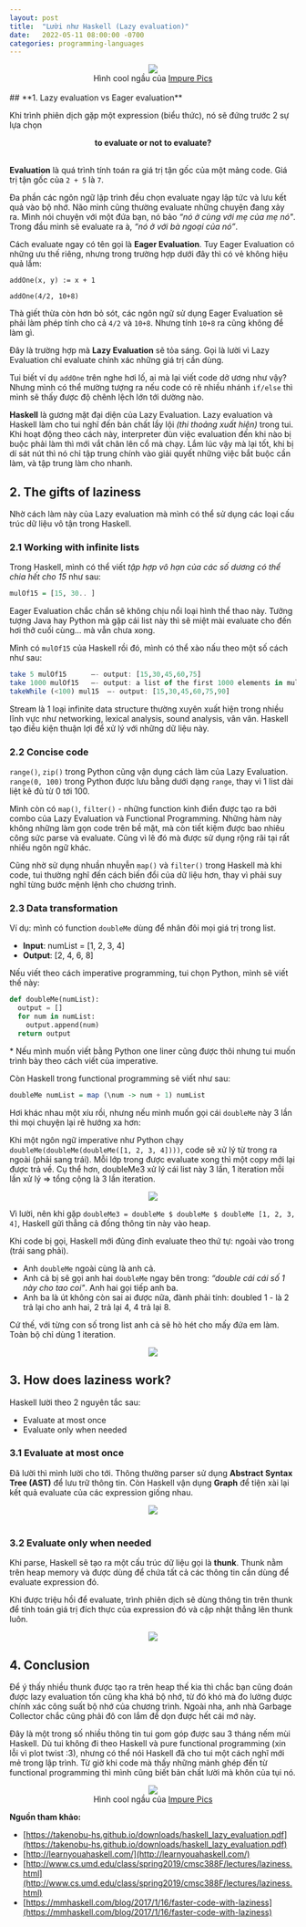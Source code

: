 ```yaml
---
layout: post
title:  "Lười như Haskell (Lazy evaluation)"
date:   2022-05-11 08:00:00 -0700
categories: programming-languages
---
```



<center><img src="{{ site.url }}/assets/haskell-lazy-evaluation/impurepics_lazy_by_nature.jpeg"></center>
<center>Hình cool ngầu của <a href="https://twitter.com/impurepics?lang=en">Impure Pics</a></center>

<br>
## **1. Lazy evaluation vs Eager evaluation**

Khi trình phiên dịch gặp một expression (biểu thức), nó sẽ đứng trước 2 sự lựa chọn
<center><b>to evaluate or not to evaluate?</b></center>
<br>

**Evaluation** là quá trình tính toán ra giá trị tận gốc của một mảng code. Giá trị tận gốc của `2 + 5` là `7`.

Đa phần các ngôn ngữ lập trình đều chọn evaluate ngay lập tức và lưu kết quả vào bộ nhớ. 
Não mình cũng thường evaluate những chuyện đang xảy ra. Mình nói chuyện với một đứa bạn, nó bảo *“nó ở cùng với mẹ của mẹ nó"*. Trong đầu mình sẽ evaluate ra à, *“nó ở với bà ngoại của nó”*.

Cách evaluate ngay có tên gọi là **Eager Evaluation**. Tuy Eager Evaluation có những ưu thế riêng, nhưng trong trường hợp dưới đây thì có vẻ không hiệu quả lắm:

```
addOne(x, y) := x + 1

addOne(4/2, 10+8)
```

Thà giết thừa còn hơn bỏ sót, các ngôn ngữ sử dụng Eager Evaluation sẽ phải làm phép tính cho cả `4/2` và `10+8`. Nhưng tính `10+8` ra cũng không để làm gì.

Đây là trường hợp mà **Lazy Evaluation** sẽ tỏa sáng. Gọi là lười vì Lazy Evaluation chỉ evaluate chính xác những giá trị cần dùng. 

Tui biết ví dụ `addOne` trên nghe hơi lố, ai mà lại viết code dở ương như vậy? Nhưng mình có thể mường tượng ra nếu code có rẽ nhiều nhánh `if/else` thì mình sẽ thấy được độ chênh lệch lớn tới dường nào.


**Haskell** là gương mặt đại diện của Lazy Evaluation. Lazy evaluation và Haskell làm cho tui nghĩ đến bản chất lầy lội *(thi thoảng xuất hiện)* trong tui. Khi hoạt động theo cách này, interpreter đùn việc evaluation đến khi nào bị buộc phải làm thì mới vắt chân lên cổ mà chạy. Lắm lúc vậy mà lại tốt, khi bị dí sát nút thì nó chỉ tập trung chính vào giải quyết những việc bắt buộc cần làm, và tập trung làm cho nhanh.

## **2. The gifts of laziness** 

Nhờ cách làm này của Lazy evaluation mà mình có thể sử dụng các loại cấu trúc dữ liệu vô tận trong Haskell.

### **2.1 Working with infinite lists**

Trong Haskell, mình có thể viết *tập hợp vô hạn của các số dương có thể chia hết cho 15* như sau:

```haskell
mulOf15 = [15, 30.. ] 
```

Eager Evaluation chắc chắn sẽ không chịu nổi loại hình thể thao này. Tưởng tượng Java hay Python mà gặp cái list này thì sẽ miệt mài evaluate cho đến hơi thở cuối cùng... mà vẫn chưa xong.

Mình có `mulOf15` của Haskell rồi đó, mình có thể xào nấu theo một số cách như sau:

```haskell
take 5 mulOf15 		–- output: [15,30,45,60,75] 
take 1000 mulOf15	–- output: a list of the first 1000 elements in mulOf15
takeWhile (<100) mul15  –- output: [15,30,45,60,75,90]
```

Stream là 1 loại infinite data structure thường xuyên xuất hiện trong nhiều lĩnh vực như networking, lexical analysis, sound analysis, vân vân. Haskell tạo điều kiện thuận lợi để xử lý với những dữ liệu này.

### **2.2 Concise code**

`range()`, `zip()` trong Python cũng vận dụng cách làm của Lazy Evaluation. `range(0, 100)` trong Python được lưu bằng dưới dạng `range`, thay vì 1 list dài liệt kê đủ từ 0 tới 100.

Mình còn có `map()`, `filter()` - những function kinh điển được tạo ra bởi combo của Lazy Evaluation và Functional Programming. Những hàm này không những làm gọn code trên bề mặt, mà còn tiết kiệm được bao nhiêu công sức parse và evaluate. Cũng vì lẽ đó mà được sử dụng rộng rãi tại rất nhiều ngôn ngữ khác.

Cũng nhờ sử dụng nhuần nhuyễn `map()` và `filter()` trong Haskell mà khi code, tui thường nghĩ đến cách biến đổi của dữ liệu hơn, thay vì phải suy nghĩ từng bước mệnh lệnh cho chương trình.

### **2.3 Data transformation**

Ví dụ: mình có function `doubleMe` dùng để nhân đôi mọi giá trị trong list.
* **Input**:  numList = [1, 2, 3, 4]
* **Output**: [2, 4, 6, 8]

Nếu viết theo cách imperative programming, tui chọn Python, mình sẽ viết thế này:

```python
def doubleMe(numList):
  output = []
  for num in numList:
    output.append(num)
  return output
```

\* Nếu mình muốn viết bằng Python one liner cũng được thôi nhưng tui muốn trình bày theo cách viết của imperative.

Còn Haskell trong functional programming sẽ viết như sau:
```haskell
doubleMe numList = map (\num -> num + 1) numList
```

Hơi khác nhau một xíu rồi, nhưng nếu mình muốn gọi cái `doubleMe` này 3 lần thì mọi chuyện lại rẽ hướng xa hơn:

Khi một ngôn ngữ imperative như Python chạy `doubleMe(doubleMe(doubleMe([1, 2, 3, 4])))`, code sẽ xử lý từ trong ra ngoài (phải sang trái). Mỗi lớp trong được evaluate xong thì một copy mới lại được trả về. Cụ thể hơn, doubleMe3 xử lý cái list này 3 lần, 1 iteration mỗi lần xử lý => tổng cộng là 3 lần iteration.

<center><img src="{{ site.url }}/assets/haskell-lazy-evaluation/lazy_vs_eager_eval_eager.png"></center>

Vì lười, nên khi gặp `doubleMe3 = doubleMe $ doubleMe $ doubleMe [1, 2, 3, 4]`, Haskell gửi thẳng cả đống thông tin này vào heap.

Khi code bị gọi, Haskell mới đủng đỉnh evaluate theo thứ tự: ngoài vào trong (trái sang phải). 
* Anh `doubleMe` ngoài cùng là anh cả. 
* Anh cả bị sẽ gọi anh hai `doubleMe` ngay bên trong: *“double cái cái số 1 này cho tao coi"*.  Anh hai gọi tiếp anh ba. 
* Anh ba là út không còn sai ai được nữa, đành phải tính: doubled 1 - là 2 trả lại cho anh hai, 2 trả lại 4, 4 trả lại 8.

Cứ thế, với từng con số trong list anh cả sẽ hò hét  cho mấy đứa em làm. Toàn bộ chỉ dùng 1 iteration.


<center><img src="{{ site.url }}/assets/haskell-lazy-evaluation/lazy_vs_eager_eval_lazy.png"></center>

## **3. How does laziness work?**

Haskell lười theo 2 nguyên tắc sau: 
* Evaluate at most once
* Evaluate only when needed

### **3.1 Evaluate at most once**
Đã lười thì mình lười cho tới. Thông thường parser sử dụng **Abstract Syntax Tree (AST)** để lưu trữ thông tin. Còn Haskell vận dụng **Graph** để tiện xài lại kết quả evaluate của các expression giống nhau.

<center><img src="{{ site.url }}/assets/haskell-lazy-evaluation/haskell_graph_abstract_syntax.png"></center>

<br>

### **3.2 Evaluate only when needed**

Khi parse, Haskell sẽ tạo ra một cấu trúc dữ liệu gọi là **thunk**. Thunk nằm trên heap memory và được dùng để chứa tất cả các thông tin cần dùng để evaluate expression đó.

Khi được triệu hồi để evaluate, trình phiên dịch sẽ dùng thông tin trên thunk để tính toán giá trị đích thực của expression đó và cập nhật thẳng lên thunk luôn.

<center><img src="{{ site.url }}/assets/haskell-lazy-evaluation/haskell_evaluation_thunk.png"></center>

## **4. Conclusion**

Để ý thấy nhiều thunk được tạo ra trên heap thế kia thì chắc bạn cũng đoán được lazy evaluation tốn cũng kha khá bộ nhớ, từ đó khó mà đo lường được chính xác công suất bộ nhớ của chương trình. Ngoài nha, anh nhà Garbage Collector chắc cũng phải đô con lắm để dọn được hết cái mớ này.

Đây là một trong số nhiều thông tin tui gom góp được sau 3 tháng nếm mùi Haskell. Dù tui không đi theo Haskell và pure functional programming (xin lỗi vì plot twist :3), nhưng có thể nói Haskell đã cho tui một cách nghĩ mới mẻ trong lập trình. Từ giờ khi code mà thấy những mảnh ghép đến từ functional programming thì mình cũng biết bản chất lười mà khôn của tụi nó.

<center><img src="{{ site.url }}/assets/haskell-lazy-evaluation/impurepics_functional_programming.png"></center>
<center>Hình cool ngầu của <a href="https://twitter.com/impurepics?lang=en">Impure Pics</a></center>

**Nguồn tham khảo:**
* [https://takenobu-hs.github.io/downloads/haskell_lazy_evaluation.pdf](https://takenobu-hs.github.io/downloads/haskell_lazy_evaluation.pdf)
* [http://learnyouahaskell.com/](http://learnyouahaskell.com/)
* [http://www.cs.umd.edu/class/spring2019/cmsc388F/lectures/laziness.html](http://www.cs.umd.edu/class/spring2019/cmsc388F/lectures/laziness.html)
* [https://mmhaskell.com/blog/2017/1/16/faster-code-with-laziness](https://mmhaskell.com/blog/2017/1/16/faster-code-with-laziness)








